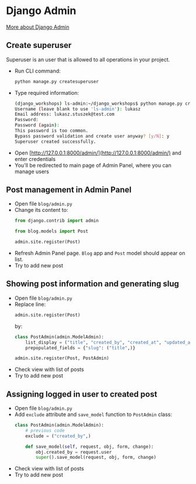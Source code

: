 # Django Admin

[More about Django Admin](https://docs.djangoproject.com/en/5.1/ref/contrib/admin/)

## Create superuser

Superuser is an user that is allowed to all operations in your project.

* Run CLI command:
  ```bash
  python manage.py createsuperuser
  ```
* Type required information:
  ```bash
  (django_workshops) ls-admin:~/django_workshops$ python manage.py createsuperuser
  Username (leave blank to use 'ls-admin'): lukasz
  Email address: lukasz.stuszek@test.com
  Password:
  Password (again):
  This password is too common.
  Bypass password validation and create user anyway? [y/N]: y
  Superuser created successfully.
  ```
* Open [http://127.0.0.1:8000/admin/](http://127.0.0.1:8000/admin/) and enter credentials
* You'll be redirected to main page of Admin Panel, where you can manage users

## Post management in Admin Panel
* Open file `blog/admin.py`
* Change its content to:
  ```python
  from django.contrib import admin

  from blog.models import Post

  admin.site.register(Post)
  ```
* Refresh Admin Panel page. `Blog` app and `Post` model should appear on list.
* Try to add new post

## Showing post information and generating slug
* Open file `blog/admin.py`
* Replace line:
  ```python
  admin.site.register(Post)
  ```
  by:
  ```python
  class PostAdmin(admin.ModelAdmin):
      list_display = ("title", "created_by", "created_at", "updated_at")
      prepopulated_fields = {"slug": ("title",)}

  admin.site.register(Post, PostAdmin)
  ```
* Check view with list of posts
* Try to add new post

## Assigning logged in user to created post
* Open file `blog/admin.py`
* Add `exclude` attribute and `save_model` function to `PostAdmin` class:
  ```python
  class PostAdmin(admin.ModelAdmin): 
      # previous code
      exclude = ("created_by",)

      def save_model(self, request, obj, form, change):
          obj.created_by = request.user
          super().save_model(request, obj, form, change)
  ```
* Check view with list of posts
* Try to add new post
